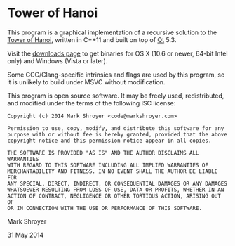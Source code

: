 Tower of Hanoi
==============

This program is a graphical implementation of a recursive solution to the
[Tower of Hanoi](https://en.wikipedia.org/wiki/Tower_of_hanoi), written in
C++11 and built on top of [Qt](http://qt-project.org/) 5.3.

Visit the [downloads page](https://bitbucket.org/markshroyer/towerofhanoi/downloads)
to get binaries for OS X (10.6 or newer, 64-bit Intel only) and Windows
(Vista or later).

Some GCC/Clang-specific intrinsics and flags are used by this program, so
it is unlikely to build under MSVC without modification.

This program is open source software.  It may be freely used,
redistributed, and modified under the terms of the following ISC license:

    Copyright (c) 2014 Mark Shroyer <code@markshroyer.com>

    Permission to use, copy, modify, and distribute this software for any
    purpose with or without fee is hereby granted, provided that the above
    copyright notice and this permission notice appear in all copies.

    THE SOFTWARE IS PROVIDED "AS IS" AND THE AUTHOR DISCLAIMS ALL WARRANTIES
    WITH REGARD TO THIS SOFTWARE INCLUDING ALL IMPLIED WARRANTIES OF
    MERCHANTABILITY AND FITNESS. IN NO EVENT SHALL THE AUTHOR BE LIABLE FOR
    ANY SPECIAL, DIRECT, INDIRECT, OR CONSEQUENTIAL DAMAGES OR ANY DAMAGES
    WHATSOEVER RESULTING FROM LOSS OF USE, DATA OR PROFITS, WHETHER IN AN
    ACTION OF CONTRACT, NEGLIGENCE OR OTHER TORTIOUS ACTION, ARISING OUT OF
    OR IN CONNECTION WITH THE USE OR PERFORMANCE OF THIS SOFTWARE.

Mark Shroyer

31 May 2014
